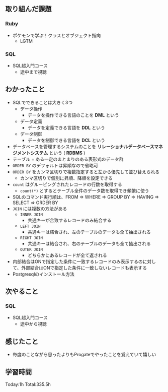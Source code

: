 ## 取り組んだ課題
### Ruby
- ポケモンで学ぶ！クラスとオブジェクト指向
  - LGTM
### SQL
- SQL超入門コース
  - 途中まで視聴
## わかったこと
- SQLでできることは大きく3つ
	- データ操作
		- データを操作できる言語のことを **DML** という
	- データ定義
		- データを定義できる言語を **DDL** という
	- データ制御
		- データを制御できる言語を **DCL** という
- データベースを管理するシステムのことを **リレーショナルデータベースマネジメントシステム** という ( **RDBMS** )
- テーブル = ある一定のまとまりのある表形式のデータ群
- `ORDER BY` のデフォルトは昇順なので省略可
- `ORDER BY` をカンマ区切りで複数指定すると左から優先して並び替えられる
	- カンマ区切りで個別に昇順、降順を設定できる
- `count` はグルーピングされたレコードの行数を取得する
	- `count(*)` とするとテーブル全件のデータ数を取得でき頻繁に使う
- SQLのコマンド実行順は、FROM => WHERE => GROUP BY => HAVING => SELECT => ORDER BY
- `JOIN` には複数の方法がある
	- `INNER JOIN`
		- 共通キーが合致するレコードのみ結合する
	- `LEFT JOIN`
		- 共通キーは結合され、左のテーブルのデータも全て抽出される
	- `RIGHT JOIN`
		- 共通キーは結合され、右のテーブルのデータも全て抽出される
	- `OUTER JOIN`
		- どちらかにあるレコードが全て返される
- 内部結合はONで指定した条件に一致するレコードのみ表示するのに対して、外部結合はONで指定した条件に一致しないレコードも表示する
- Postgresqlのインストール方法
## 次やること
### SQL
- SQL超入門コース
  - 途中から視聴
## 感じたこと
- 毎度のことながら思ったよりもProgateでやったことを覚えていて嬉しい
## 学習時間
Today:1h Total:335.5h
